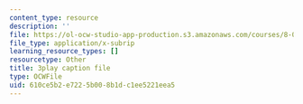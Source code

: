 ```yaml
---
content_type: resource
description: ''
file: https://ol-ocw-studio-app-production.s3.amazonaws.com/courses/8-01sc-classical-mechanics-fall-2016/610ce5b2e7225b008b1dc1ee5221eea5_7WDiK3flILc.vtt
file_type: application/x-subrip
learning_resource_types: []
resourcetype: Other
title: 3play caption file
type: OCWFile
uid: 610ce5b2-e722-5b00-8b1d-c1ee5221eea5
---
```

